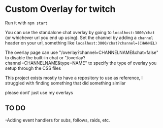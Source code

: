 # Custom Overlay for twitch

Run it with `npm start`

You can use the standalone chat overlay by going to `localhost:3000/chat` (or whichever url you end up using).
Set the channel by adding a `channel` header on your url, something like `localhost:3000/chat?channel=(CHANNEL)`

The overlay page can use "/overlay?channel=CHANNELNAME&chat=false" to disable the built-in chat
or "/overlay?channel=CHANNELNAME&type=NAME" to specify the type of overlay you setup through the CSS files

This project exists mostly to have a repository to use as reference, I struggled with finding something that did something similar

please dont' just use my overlays

## TO DO

-Adding event handlers for subs, follows, raids, etc.